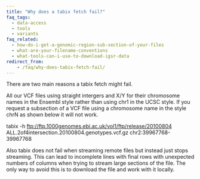 ```yaml
---
title: "Why does a tabix fetch fail?"
faq_tags:
  - data-access
  - tools
  - variants
faq_related:
  - how-do-i-get-a-genomic-region-sub-section-of-your-files
  - what-are-your-filename-conventions
  - what-tools-can-i-use-to-download-igsr-data
redirect_from:
    - /faq/why-does-tabix-fetch-fail/
---
```


There are two main reasons a tabix fetch might fail.

All our VCF files using straight intergers and X/Y for their chromosome names in the Ensembl style rather than using chr1 in the UCSC style. If you request a subsection of a VCF file using a chromosome name in the style chrN as shown below it will not work.

   tabix -h ftp://ftp.1000genomes.ebi.ac.uk/vol1/ftp/release/20100804 ALL.2of4intersection.20100804.genotypes.vcf.gz chr2:39967768-39967768

Also tabix does not fail when streaming remote files but instead just stops streaming. This can lead to incomplete lines with final rows with unexpected numbers of columns when trying to stream large sections of the file. The only way to avoid this is to download the file and work with it locally.
